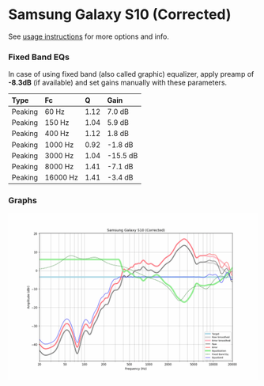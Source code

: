 # Samsung Galaxy S10 (Corrected)
See [usage instructions](https://github.com/jaakkopasanen/AutoEq#usage) for more options and info.

### Fixed Band EQs
In case of using fixed band (also called graphic) equalizer, apply preamp of **-8.3dB**
(if available) and set gains manually with these parameters.

| Type    | Fc       |    Q | Gain     |
|:--------|:---------|:-----|:---------|
| Peaking | 60 Hz    | 1.12 | 7.0 dB   |
| Peaking | 150 Hz   | 1.04 | 5.9 dB   |
| Peaking | 400 Hz   | 1.12 | 1.8 dB   |
| Peaking | 1000 Hz  | 0.92 | -1.8 dB  |
| Peaking | 3000 Hz  | 1.04 | -15.5 dB |
| Peaking | 8000 Hz  | 1.41 | -7.1 dB  |
| Peaking | 16000 Hz | 1.41 | -3.4 dB  |

### Graphs
![](./Samsung%20Galaxy%20S10%20(Corrected).png)